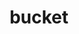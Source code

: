 ---
layout: objects
title: bucket
emoji: bucket
permalink: 🪣.html
image: assets/img/3moji/bucket.png
---
